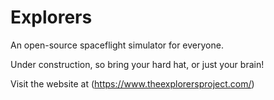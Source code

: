 # Explorers

An open-source spaceflight simulator for everyone.

Under construction, so bring your hard hat, or just your brain!

Visit the website at (https://www.theexplorersproject.com/)
